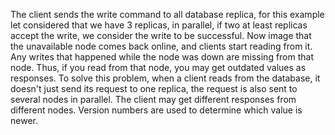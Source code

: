 The client sends the write command to all database replica, for this example let considered  that we have 3 replicas, in parallel, if two at least replicas accept the write, we consider the write to be successful. Now image that the unavailable node comes back online, and clients start reading  from it. Any writes that happened while the node was down are missing from that node. Thus, if you read from that node, you may get outdated values as responses. To solve this problem, when a client reads from the database, it doesn't just send its request to one replica, the request is also sent to several nodes in parallel. The client may get different responses from different nodes. Version numbers are used to determine which value is newer.